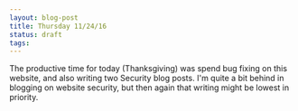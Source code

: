 ```yaml
---
layout: blog-post
title: Thursday 11/24/16
status: draft
tags:
---
```


The productive time for today (Thanksgiving) was spend bug fixing on this website, and also writing two Security blog posts.  I'm quite a bit behind in blogging on website security, but then again that writing might be lowest in priority.






    

